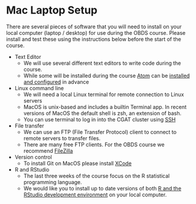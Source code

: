 # Mac Laptop Setup

There are several pieces of software that you will need to install on your local computer (laptop / desktop) for use during the OBDS course. Please install and test these using the instructions below before the start of the course.

- Text Editor
    + We will use several different text editors to write code during the course.
    + While some will be installed during the course <a href="https://atom.io/" target="_blank">Atom</a> can be [installed and configured](atom_installation_instructions.md) in advance
- Linux command line
    + We will need a local Linux terminal for remote connection to Linux servers
    + MacOS is unix-based and includes a builtin Terminal app. In recent versions of MacOS the default shell is zsh, an extension of bash.
    + You can use terminal to log in into the CGAT cluster using [SSH](cgat_login.md)
- File transfer
    + We can use an FTP (File Transfer Protocol) client to connect to remote servers to transfer files.
    + There are many free FTP clients. For the OBDS course we recommend [FileZilla](filezilla_instructions.pdf)
- Version control
    + To install Git on MacOS please install [XCode](xcode_setup.md)
- R and RStudio
    + The last three weeks of the course focus on the R statistical programming language.
    + We would like you to install up to date versions of both [R and the RStudio development environment](r_setup_macos.md) on your local computer.
    
